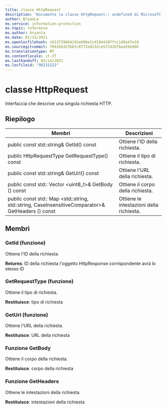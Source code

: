 ```yaml
---
title: classe HttpRequest
description: 'Documenta la classe HttpRequest:: undefined di Microsoft Information Protection (MIP) SDK.'
author: BryanLa
ms.service: information-protection
ms.topic: reference
ms.author: bryanla
ms.date: 01/13/2021
ms.openlocfilehash: c613729664141eb96e2cd1844107fcc1d9a4fa18
ms.sourcegitcommit: 76926b357bbfc8772ed132ce5f2426fbea59e98b
ms.translationtype: MT
ms.contentlocale: it-IT
ms.lasthandoff: 01/14/2021
ms.locfileid: "98215222"
---
```

# <a name="class-httprequest"></a>classe HttpRequest 
Interfaccia che descrive una singola richiesta HTTP.
  
## <a name="summary"></a>Riepilogo
 Membri                        | Descrizioni                                
--------------------------------|---------------------------------------------
public const std::string& GetId() const  |  Ottiene l'ID della richiesta.
public HttpRequestType GetRequestType() const  |  Ottiene il tipo di richiesta.
public const std::string& GetUrl() const  |  Ottiene l'URL della richiesta.
public const std:: Vector \<uint8_t\>& GetBody () const  |  Ottiene il corpo della richiesta.
public const std:: Map \<std::string, std::string, CaseInsensitiveComparator\>& GetHeaders () const  |  Ottiene le intestazioni della richiesta.
  
## <a name="members"></a>Membri
  
### <a name="getid-function"></a>GetId (funzione)
Ottiene l'ID della richiesta.

  
**Returns**: ID della richiesta l'oggetto HttpResponse corrispondente avrà lo stesso ID
  
### <a name="getrequesttype-function"></a>GetRequestType (funzione)
Ottiene il tipo di richiesta.

  
**Restituisce**: tipo di richiesta
  
### <a name="geturl-function"></a>GetUrl (funzione)
Ottiene l'URL della richiesta.

  
**Restituisce**: URL della richiesta
  
### <a name="getbody-function"></a>Funzione GetBody
Ottiene il corpo della richiesta.

  
**Restituisce**: corpo della richiesta
  
### <a name="getheaders-function"></a>Funzione GetHeaders
Ottiene le intestazioni della richiesta.

  
**Restituisce**: intestazioni della richiesta